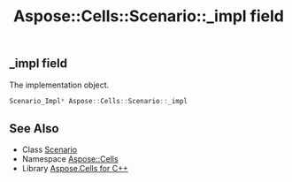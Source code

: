 ﻿---
title: Aspose::Cells::Scenario::_impl field
linktitle: _impl
second_title: Aspose.Cells for C++ API Reference
description: 'Aspose::Cells::Scenario::_impl field. The implementation object in C++.'
type: docs
weight: 1600
url: /cpp/aspose.cells/scenario/_impl/
---
## _impl field


The implementation object.

```cpp
Scenario_Impl* Aspose::Cells::Scenario::_impl
```

## See Also

* Class [Scenario](../)
* Namespace [Aspose::Cells](../../)
* Library [Aspose.Cells for C++](../../../)
